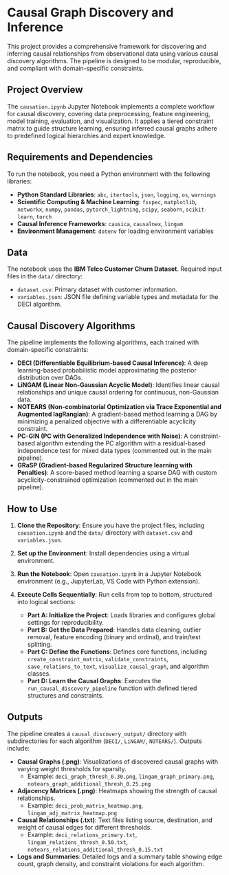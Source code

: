 # Causal Graph Discovery and Inference

This project provides a comprehensive framework for discovering and inferring causal relationships from observational data using various causal discovery algorithms. The pipeline is designed to be modular, reproducible, and compliant with domain-specific constraints.

## Project Overview

The `causation.ipynb` Jupyter Notebook implements a complete workflow for causal discovery, covering data preprocessing, feature engineering, model training, evaluation, and visualization. It applies a tiered constraint matrix to guide structure learning, ensuring inferred causal graphs adhere to predefined logical hierarchies and expert knowledge.

## Requirements and Dependencies

To run the notebook, you need a Python environment with the following libraries:

- **Python Standard Libraries**: `abc`, `itertools`, `json`, `logging`, `os`, `warnings`
- **Scientific Computing & Machine Learning**: `fsspec`, `matplotlib`, `networkx`, `numpy`, `pandas`, `pytorch_lightning`, `scipy`, `seaborn`, `scikit-learn`, `torch`
- **Causal Inference Frameworks**: `causica`, `causalnex`, `lingam`
- **Environment Management**: `dotenv` for loading environment variables

## Data

The notebook uses the **IBM Telco Customer Churn Dataset**. Required input files in the `data/` directory:

- `dataset.csv`: Primary dataset with customer information.
- `variables.json`: JSON file defining variable types and metadata for the DECI algorithm.

## Causal Discovery Algorithms

The pipeline implements the following algorithms, each trained with domain-specific constraints:

- **DECI (Differentiable Equilibrium-based Causal Inference)**: A deep learning-based probabilistic model approximating the posterior distribution over DAGs.
- **LiNGAM (Linear Non-Gaussian Acyclic Model)**: Identifies linear causal relationships and unique causal ordering for continuous, non-Gaussian data.
- **NOTEARS (Non-combinatorial Optimization via Trace Exponential and Augmented lagRangian)**: A gradient-based method learning a DAG by minimizing a penalized objective with a differentiable acyclicity constraint.
- **PC-GIN (PC with Generalized Independence with Noise)**: A constraint-based algorithm extending the PC algorithm with a residual-based independence test for mixed data types (commented out in the main pipeline).
- **GRaSP (Gradient-based Regularized Structure learning with Penalties)**: A score-based method learning a sparse DAG with custom acyclicity-constrained optimization (commented out in the main pipeline).

## How to Use

1. **Clone the Repository**: Ensure you have the project files, including `causation.ipynb` and the `data/` directory with `dataset.csv` and `variables.json`.
2. **Set up the Environment**: Install dependencies using a virtual environment.
3. **Run the Notebook**: Open `causation.ipynb` in a Jupyter Notebook environment (e.g., JupyterLab, VS Code with Python extension).
4. **Execute Cells Sequentially**: Run cells from top to bottom, structured into logical sections:

   - **Part A: Initialize the Project**: Loads libraries and configures global settings for reproducibility.
   - **Part B: Get the Data Prepared**: Handles data cleaning, outlier removal, feature encoding (binary and ordinal), and train/test splitting.
   - **Part C: Define the Functions**: Defines core functions, including `create_constraint_matrix`, `validate_constraints`, `save_relations_to_text`, `visualize_causal_graph`, and algorithm classes.
   - **Part D: Learn the Causal Graphs**: Executes the `run_causal_discovery_pipeline` function with defined tiered structures and constraints.

## Outputs

The pipeline creates a `causal_discovery_output/` directory with subdirectories for each algorithm (`DECI/`, `LiNGAM/`, `NOTEARS/`). Outputs include:

- **Causal Graphs (.png)**: Visualizations of discovered causal graphs with varying weight thresholds for sparsity.
  - Example: `deci_graph_thresh_0.30.png`, `lingam_graph_primary.png`, `notears_graph_additional_thresh_0.25.png`
- **Adjacency Matrices (.png)**: Heatmaps showing the strength of causal relationships.
  - Example: `deci_prob_matrix_heatmap.png`, `lingam_adj_matrix_heatmap.png`
- **Causal Relationships (.txt)**: Text files listing source, destination, and weight of causal edges for different thresholds.
  - Example: `deci_relations_primary.txt`, `lingam_relations_thresh_0.50.txt`, `notears_relations_additional_thresh_0.15.txt`
- **Logs and Summaries**: Detailed logs and a summary table showing edge count, graph density, and constraint violations for each algorithm.